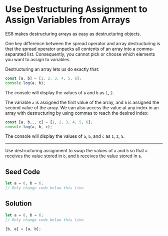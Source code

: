 # Use Destructuring Assignment to Assign Variables from Arrays

ES6 makes destructuring arrays as easy as destructuring objects.

One key difference between the spread operator and array destructuring is that the spread operator unpacks all contents of an array into a comma-separated list. Consequently, you cannot pick or choose which elements you want to assign to variables.

Destructuring an array lets us do exactly that:

```javascript
const [a, b] = [1, 2, 3, 4, 5, 6];
console.log(a, b);
```

The console will display the values of `a` and `b` as `1`, `2`.

The variable `a` is assigned the first value of the array, and `b` is assigned the second value of the array. We can also access the value at any index in an array with destructuring by using commas to reach the desired index:

```javascript
const [a, b,,, c] = [1, 2, 3, 4, 5, 6];
console.log(a, b, c);
```

The console will display the values of `a`, `b`, and `c` as `1`, `2`, `5`.

-----

Use destructuring assignment to swap the values of `a` and `b` so that `a` receives the value stored in `b`, and `b` receives the value stored in `a`.

## Seed Code

```javascript
let a = 8, b = 6;
// Only change code below this line
```

## Solution

```javascript
let a = 8, b = 6;
// Only change code below this line

[b, a] = [a, b];
```
